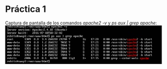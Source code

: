 #	Práctica 1

Captura de pantalla de los comandos *apache2 -v* y *ps aux | grep apache*:
![captura](./P1.png)


